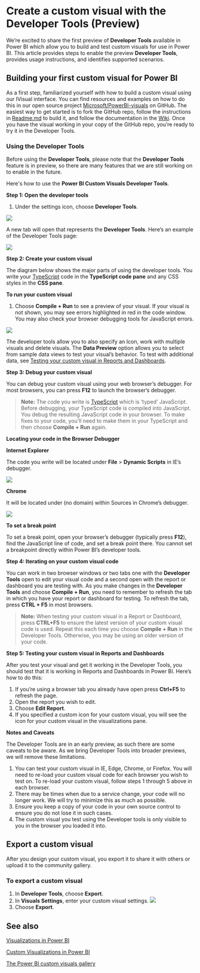 <properties
   pageTitle="Create a custom visual with the Developer Tools (Preview)"
   description="Getting Started with Developer Tools (Preview)"
   services="powerbi"
   documentationCenter=""
   authors="dvana"
   manager="mblythe"
   backup=""
   editor=""
   tags=""
   qualityFocus="no"
   qualityDate=""/>

<tags
   ms.service="powerbi"
   ms.devlang="NA"
   ms.topic="article"
   ms.tgt_pltfrm="NA"
   ms.workload="powerbi"
   ms.date="12/17/2015"
   ms.author="derrickv"/>

# Create a custom visual with the Developer Tools (Preview)

We’re excited to share the first preview of **Developer Tools** available in Power BI which allow you to build and test custom visuals for use in Power BI. This article provides steps to enable the preview **Developer Tools**, provides usage instructions, and identifies supported scenarios.

## Building your first custom visual for Power BI

As a first step, familiarized yourself with how to build a custom visual using our IVisual interface. You can find resources and examples on how to do this in our open source project [Microsoft/PowerBI-visuals](http://www.github.com/Microsoft/PowerBI-visuals) on GitHub. The easiest way to get started is to fork the GitHub repo, follow the instructions in [Readme.md](https://github.com/Microsoft/PowerBI-visuals/blob/master/README.md) to build it, and follow the documentation in the [Wiki](https://github.com/Microsoft/PowerBI-visuals/wiki). Once you have the visual working in your copy of the GitHub repo, you’re ready to try it in the Developer Tools.

### Using the Developer Tools

Before using the **Developer Tools**, please note that the **Developer Tools** feature is in preview, so there are many features that we are still working on to enable in the future.

Here's how to use the **Power BI Custom Visuals Developer Tools**.

**Step 1: Open the developer tools**
1. Under the settings icon, choose **Developer Tools**.

  ![](media/powerbi-custom-visuals-getting-started-with-developer-tools/DevToolsMenu.png)

  A new tab will open that represents the **Developer Tools**. Here’s an example of the Developer Tools page:  

  ![](media/powerbi-custom-visuals-getting-started-with-developer-tools/DevToolsExample.png)

**Step 2: Create your custom visual**

The diagram below shows the major parts of using the developer tools. You write your [TypeScript](http://www.typescriptlang.org/) code in the **TypeScript code pane** and any CSS styles in the **CSS pane**.

**To run your custom visual**
1.  Choose **Compile + Run** to see a preview of your visual. If your visual is not shown, you may see errors highlighted in red in the code window. You may also check your browser debugging tools for JavaScript errors.

  ![](media/powerbi-custom-visuals-getting-started-with-developer-tools/DevToolParts.png)

The developer tools allow you to also specify an Icon, work with multiple visuals and delete visuals. The **Data Preview** option allows you to select from sample data views to test your visual’s behavior. To test with additional data, see [Testing your custom visual in Reports and Dashboards](#testing).

**Step 3: Debug your custom visual**

You can debug your custom visual using your web browser’s debugger. For most browsers, you can press **F12** to launch the browser’s debugger.

>**Note:**
>The code you write is [TypeScript](http://www.typescriptlang.org/) which is ‘typed’ JavaScript. Before debugging, your TypeScript code is compiled into JavaScript. You debug the resulting JavaScript code in your browser. To make fixes to your code, you’ll need to make them in your TypeScript and then choose **Compile + Run** again.

**Locating your code in the Browser Debugger**

**Internet Explorer**

The code you write will be located under **File** &gt; **Dynamic Scripts** in IE’s debugger.

  ![](media/powerbi-custom-visuals-getting-started-with-developer-tools/ie.png)

**Chrome**

It will be located under (no domain) within Sources in Chrome’s debugger.

  ![](media/powerbi-custom-visuals-getting-started-with-developer-tools/chrome.png)

**To set a break point**

To set a break point, open your browser’s debugger (typically press **F12**), find the JavaScript line of code, and set a break point there. You cannot set a breakpoint directly within Power BI’s developer tools.

**Step 4: Iterating on your custom visual code**

You can work in two browser windows or two tabs one with the **Developer Tools** open to edit your visual code and a second open with the report or dashboard you are testing with. As you make changes in the **Developer Tools** and choose **Compile + Run**, you need to remember to refresh the tab in which you have your report or dashboard for testing. To refresh the tab, press **CTRL + F5** in most browsers.

>**Note:**
>When testing your custom visual in a Report or Dashboard, press **CTRL+F5** to ensure the latest version of your custom visual code is used. Repeat this each time you choose **Compile + Run** in the Developer Tools. Otherwise, you may be using an older version of your code.

<a name ="testing"></a>
**Step 5: Testing your custom visual in Reports and Dashboards**

After you test your visual and get it working in the Developer Tools, you should test that it is working in Reports and Dashboards in Power BI. Here’s how to do this:

1.  If you’re using a browser tab you already have open press **Ctrl+F5** to refresh the page.
2.  Open the report you wish to edit.
3.  Choose **Edit Report**.
4.  If you specified a custom icon for your custom visual, you will see the icon for your custom visual in the visualizations pane.

**Notes and Caveats**

The Developer Tools are in an early preview, as such there are some caveats to be aware. As we bring Developer Tools into broader previews, we will remove these limitations.

1.  You can test your custom visual in IE, Edge, Chrome, or Firefox. You will need to re-load your custom visual code for each browser you wish to test on. To re-load your custom visual, follow steps 1 through 5 above in each browser.
2.  There may be times when due to a service change, your code will no longer work. We will try to minimize this as much as possible.
3.  Ensure you keep a copy of your code in your own source control to ensure you do not lose it in such cases.
4.  The custom visual you test using the Developer tools is only visible to you in the browser you loaded it into.

## Export a custom visual
After you design your custom visual, you export it to share it with others or upload it to the community gallery.

### To export a custom visual
1.  In **Developer Tools**, choose **Export**.
2.  In **Visuals Settings**, enter your custom visual settings.
     ![](media/powerbi-custom-visuals-getting-started-with-developer-tools/DevToolVisualSettings.png)
3.  Choose **Export**.

## See also

[Visualizations in Power BI](powerbi-service-visualizations-for-reports.md)

[Custom Visualizations in Power BI](powerbi-custom-visuals.md)

[The Power BI custom visuals gallery](https://app.powerbi.com/visuals)
